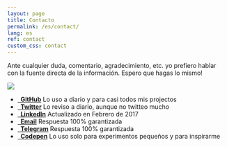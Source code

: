 ```yaml
---
layout: page
title: Contacto
permalink: /es/contact/
lang: es
ref: contact
custom_css: contact
---
```

Ante cualquier duda, comentario, agradecimiento, etc. yo prefiero hablar con la fuente directa de la información. Espero que hagas lo mismo!

<img id="personal-photo" src="https://avatars3.githubusercontent.com/u/10425834?v=3&s=460">

<ul class="social-icons">
	<li><a href="{{ site.author_github }}"><i class="fa fa-github fa-fw"></i><strong>&nbsp; GitHub</strong></a><span> Lo uso a diario y para casi todos mis projectos</span></li>
	<li><a href="{{ site.author_twitter }}"><i class="fa fa-facebook fa-fw"></i><strong>&nbsp; Twitter</strong></a><span> Lo reviso a diario, aunque no twitteo mucho</span></li>
	<li><a href="{{ site.author_linkedin }}"><i class="fa fa-linkedin fa-fw"></i><strong>&nbsp; LinkedIn</strong></a><span> Actualizado en Febrero de 2017</span></li>
	<li><a href="mailto:{{ site.author_email }}"><i class="fa fa-envelope-o fa-fw"></i><strong>&nbsp; Email</strong></a><span> Respuesta 100% garantizada</span></li>
	<li><a href="{{ site.author_telegram }}"><i class="fa fa-paper-plane-o fa-fw"></i><strong>&nbsp; Telegram</strong></a><span> Respuesta 100% garantizada</span></li>
	<li><a href="{{ site.author_codepen }}"><i class="fa fa-codepen fa-fw"></i><strong>&nbsp; Codepen</strong></a><span> Lo uso solo para experimentos pequeños y para inspirarme</span></li>	
</ul>